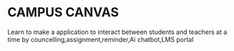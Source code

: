 # CAMPUS CANVAS

Learn to make a application to interact between students and teachers at a time by councelling,assignment,reminder,Ai chatbot,LMS portal